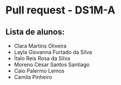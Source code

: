 # Pull request - DS1M-A

## Lista de alunos:
* Clara Martins Oliveira
* Layla Giovanna Furtado da Silva
* Ítalo Reis Rosa da Silva
* Moreno César Santos Santiago
* Caio Palermo Lemos
* Camila Pinheiro
